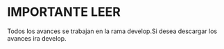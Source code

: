 # IMPORTANTE LEER
Todos los avances se trabajan en la rama develop.Si desea descargar los avances ira develop.
